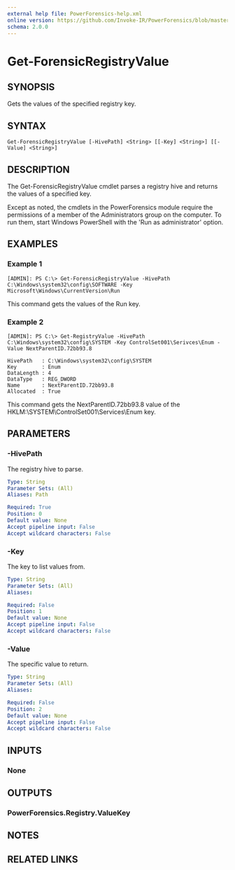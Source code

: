 ```yaml
---
external help file: PowerForensics-help.xml
online version: https://github.com/Invoke-IR/PowerForensics/blob/master/Modules/PowerForensics/docs/Get-ForensicRegistryValue.md
schema: 2.0.0
---
```


# Get-ForensicRegistryValue

## SYNOPSIS
Gets the values of the specified registry key.

## SYNTAX

```
Get-ForensicRegistryValue [-HivePath] <String> [[-Key] <String>] [[-Value] <String>]
```

## DESCRIPTION
The Get-ForensicRegistryValue cmdlet parses a registry hive and returns the values of a specified key.

Except as noted, the cmdlets in the PowerForensics module require the permissions of a member of the Administrators group on the computer. To run them, start Windows PowerShell with the 'Run as administrator' option.

## EXAMPLES

### Example 1
```
[ADMIN]: PS C:\> Get-ForensicRegistryValue -HivePath C:\Windows\system32\config\SOFTWARE -Key Microsoft\Windows\CurrentVersion\Run
```

This command gets the values of the Run key.

### Example 2
```
[ADMIN]: PS C:\> Get-RegistryValue -HivePath C:\Windows\system32\config\SYSTEM -Key ControlSet001\Serivces\Enum -Value NextParentID.72bb93.8

HivePath   : C:\Windows\system32\config\SYSTEM
Key        : Enum
DataLength : 4
DataType   : REG_DWORD
Name       : NextParentID.72bb93.8
Allocated  : True
```

This command gets the NextParentID.72bb93.8 value of the HKLM:\SYSTEM\ControlSet001\Services\Enum key.

## PARAMETERS

### -HivePath
The registry hive to parse.

```yaml
Type: String
Parameter Sets: (All)
Aliases: Path

Required: True
Position: 0
Default value: None
Accept pipeline input: False
Accept wildcard characters: False
```

### -Key
The key to list values from.

```yaml
Type: String
Parameter Sets: (All)
Aliases: 

Required: False
Position: 1
Default value: None
Accept pipeline input: False
Accept wildcard characters: False
```

### -Value
The specific value to return.

```yaml
Type: String
Parameter Sets: (All)
Aliases: 

Required: False
Position: 2
Default value: None
Accept pipeline input: False
Accept wildcard characters: False
```

## INPUTS

### None


## OUTPUTS

### PowerForensics.Registry.ValueKey

## NOTES

## RELATED LINKS

